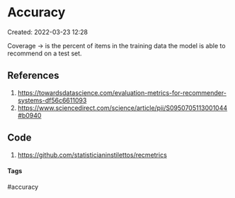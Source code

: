 # Accuracy
Created: 2022-03-23 12:28

Coverage -> is the percent of items in the training data the model is able to recommend on a test set.

## References
1. https://towardsdatascience.com/evaluation-metrics-for-recommender-systems-df56c6611093
2. https://www.sciencedirect.com/science/article/pii/S0950705113001044#b0940

## Code
1. https://github.com/statisticianinstilettos/recmetrics

#### Tags
#accuracy